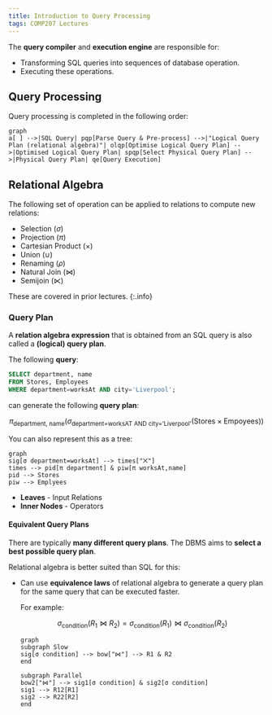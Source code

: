 ```yaml
---
title: Introduction to Query Processing
tags: COMP207 Lectures
---
```


The **query compiler** and **execution engine** are responsible for:

* Transforming SQL queries into sequences of database operation.
* Executing these operations.

## Query Processing
Query processing is completed in the following order:

```mermaid
graph
a[ ] -->|SQL Query| pqp[Parse Query & Pre-process] -->|"Logical Query Plan (relational algebra)"| olqp[Optimise Logical Query Plan] -->|Optimised Logical Query Plan| spqp[Select Physical Query Plan] -->|Physical Query Plan| qe[Query Execution]
```

## Relational Algebra
The following set of operation can be applied to relations to compute new relations:

* Selection ($\sigma$)
* Projection ($\pi$)
* Cartesian Product ($\times$)
* Union ($\cup$)
* Renaming ($\rho$)
* Natural Join ($\bowtie$)
* Semijoin ($\ltimes$)

These are covered in prior lectures.
{:.info}

### Query Plan
A **relation algebra expression** that is obtained from an SQL query is also called a **(logical) query plan**.

The following **query**:

```sql
SELECT department, name
FROM Stores, Employees
WHERE department=worksAt AND city='Liverpool';
```

can generate the following **query plan**:

$$
\pi_\text{department, name}(\sigma_\text{department=worksAT AND city='Liverpool'}(\text{Stores}\times\text{Empoyees}))
$$

You can also represent this as a tree:

```mermaid
graph
sig[σ department=worksAt] --> times["⨉"]
times --> pid[π department] & piw[π worksAt,name]
pid --> Stores
piw --> Emplyees
```

* **Leaves** - Input Relations
* **Inner Nodes** - Operators

#### Equivalent Query Plans
There are typically **many different query plans**. The DBMS aims to **select a best possible query plan**.

Relational algebra is better suited than SQL for this:

* Can use **equivalence laws** of relational algebra to generate a query plan for the same query that can be executed faster.

	For example:
	
	$$
	\sigma_\text{condition}(R_1\bowtie R_2)=\sigma_\text{condition}(R_1)\bowtie\sigma_\text{condition}(R_2)
	$$
	
	```mermaid
	graph
	subgraph Slow
	sig[σ condition] --> bow["⋈"] --> R1 & R2
	end
	
	subgraph Parallel
	bow2["⋈"] --> sig1[σ condition] & sig2[σ condition]
	sig1 --> R12[R1]
	sig2 --> R22[R2]
	end
	```